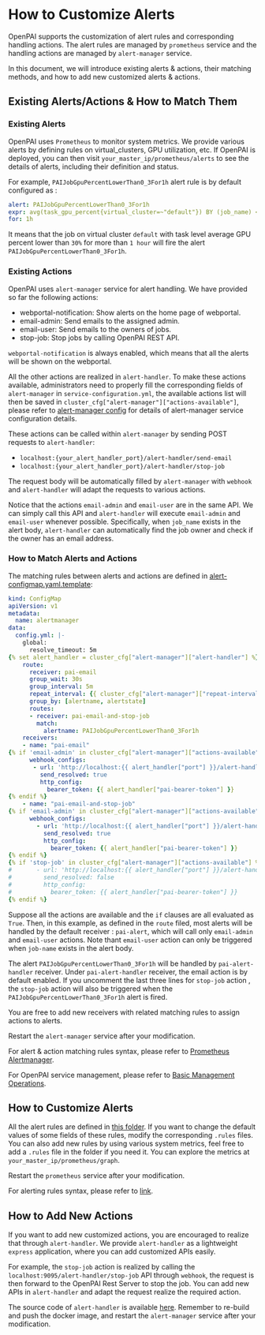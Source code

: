 # How to Customize Alerts

OpenPAI supports the customization of alert rules and corresponding handling actions.
The alert rules are managed by `prometheus` service and the handling actions are managed by `alert-manager` service.

In this document, we will introduce existing alerts & actions, their matching methods, and how to add new customized alerts & actions.

## Existing Alerts/Actions & How to Match Them 

### Existing Alerts

OpenPAI uses `Prometheus` to monitor system metrics.
We provide various alerts by defining rules on virtual_clusters, GPU utilization, etc.
If OpenPAI is deployed, you can then visit `your_master_ip/prometheus/alerts` to see the details of alerts, including their definition and status.

For example, `PAIJobGpuPercentLowerThan0_3For1h` alert rule is by default configured as :

``` yaml
alert: PAIJobGpuPercentLowerThan0_3For1h
expr: avg(task_gpu_percent{virtual_cluster=~"default"}) BY (job_name) < 0.3
for: 1h
```

It means that the job on virtual cluster `default` with task level average GPU percent lower than `30%` for more than `1 hour` will fire the alert `PAIJobGpuPercentLowerThan0_3For1h`.

### Existing Actions

OpenPAI uses `alert-manager` service for alert handling. We have provided so far the following actions: 
* webportal-notification: Show alerts on the home page of webportal.
* email-admin: Send emails to the assigned admin.
* email-user: Send emails to the owners of jobs.
* stop-job: Stop jobs by calling OpenPAI REST API.

`webportal-notification` is always enabled, which means that all the alerts will be shown on the webportal.

All the other actions are realized in `alert-handler`.
To make these actions available, administrators need to properly fill the corresponding fields of `alert-manager` in `service-configuration.yml`, 
the available actions list will then be saved in `cluster_cfg["alert-manager"]["actions-available"]`, please refer to [alert-manager config](https://github.com/suiguoxin/pai/tree/prometheus/src/alert-manager/config/alert-manager.md) for details of alert-manager service configuration details.

These actions can be called within `alert-manager` by sending POST requests to `alert-handler`:
- `localhost:{your_alert_handler_port}/alert-handler/send-email`
- `localhost:{your_alert_handler_port}/alert-handler/stop-job`

The request body will be automatically filled by `alert-manager` with `webhook`
and `alert-handler` will adapt the requests to various actions.

Notice that the actions `email-admin` and `email-user` are in the same API.
We can simply call this API and `alert-handler` will execute `email-admin` and `email-user` whenever possible.
Specifically, when `job_name` exists in the alert body, `alert-handler` can automatically find the job owner and check if the owner has an email address.


### How to Match Alerts and Actions

The matching rules between alerts and actions are defined in [alert-configmap.yaml.template](https://github.com/microsoft/pai/blob/master/src/alert-manager/deploy/alert-configmap.yaml.template):

``` yaml
kind: ConfigMap
apiVersion: v1
metadata:
  name: alertmanager
data:
  config.yml: |-
    global:
      resolve_timeout: 5m
{% set alert_handler = cluster_cfg["alert-manager"]["alert-handler"] %}
    route:
      receiver: pai-email
      group_wait: 30s
      group_interval: 5m
      repeat_interval: {{ cluster_cfg["alert-manager"]["repeat-interval"] }}
      group_by: [alertname, alertstate]
      routes:
      - receiver: pai-email-and-stop-job
        match: 
          alertname: PAIJobGpuPercentLowerThan0_3For1h
    receivers:
    - name: "pai-email"
{% if 'email-admin' in cluster_cfg["alert-manager"]["actions-available"] %}
      webhook_configs:
       - url: 'http://localhost:{{ alert_handler["port"] }}/alert-handler/send-email'
         send_resolved: true
         http_config:
           bearer_token: {{ alert_handler["pai-bearer-token"] }}
{% endif %}
    - name: "pai-email-and-stop-job"
{% if 'email-admin' in cluster_cfg["alert-manager"]["actions-available"] %}
      webhook_configs:
        - url: 'http://localhost:{{ alert_handler["port"] }}/alert-handler/send-email'
          send_resolved: true
          http_config:
            bearer_token: {{ alert_handler["pai-bearer-token"] }}
{% endif %}
{% if 'stop-job' in cluster_cfg["alert-manager"]["actions-available"] %}
#       - url: 'http://localhost:{{ alert_handler["port"] }}/alert-handler/stop-job'
#         send_resolved: false
#         http_config:
#           bearer_token: {{ alert_handler["pai-bearer-token"] }}
{% endif %}
```

Suppose all the actions are available and the `if` clauses are all evaluated as `True`.
Then, in this example, as defined in the `route` filed, most alerts will be handled by the default receiver : `pai-alert`, which will call only `email-admin` and `email-user` actions.
Note thant `email-user` action can only be triggered when `job-name` exists in the alert body.

The alert `PAIJobGpuPercentLowerThan0_3For1h` will be handled by `pai-alert-handler` receiver. 
Under `pai-alert-handler` receiver, the email action is by default enabled.
If you uncomment the last three lines for `stop-job` action , the `stop-job` action will also be triggered when the `PAIJobGpuPercentLowerThan0_3For1h` alert is fired.

You are free to add new receivers with related matching rules to assign actions to alerts.

Restart the `alert-manager` service after your modification.

For alert & action matching rules syntax, please refer to [Prometheus Alertmanager](https://prometheus.io/docs/alerting/latest/configuration/).

For OpenPAI service management, please refer to [Basic Management Operations](https://github.com/microsoft/pai/blob/master/docs/manual/cluster-admin/basic-management-operations.md).


## How to Customize Alerts

All the alert rules are defined in [this folder](https://github.com/microsoft/pai/blob/master/src/prometheus/deploy/alerting).
If you want to change the default values of some fields of these rules, modify the corresponding `.rules` files.
You can also add new rules by using various system metrics, feel free to add a `.rules` file in the folder if you need it.
You can explore the metrics at `your_master_ip/prometheus/graph`.

Restart the `prometheus` service after your modification. 

For alerting rules syntax, please refer to [link](https://prometheus.io/docs/prometheus/latest/configuration/alerting_rules/).

## How to Add New Actions

If you want to add new customized actions, you are encouraged to realize that through `alert-handler`.
We provide `alert-handler` as a lightweight `express` application, where you can add customized APIs easily.

For example, the `stop-job` action is realized by calling the `localhost:9095/alert-handler/stop-job` API through `webhook`, the request is then forward to the OpenPAI Rest Server to stop the job. You can add new APIs in `alert-handler` and adapt the request realize the required action.

The source code of `alert-handler` is available [here](https://github.com/microsoft/pai/blob/master/src/alert-manager/src).
Remember to re-build and push the docker image, and restart the `alert-manager` service after your modification.
